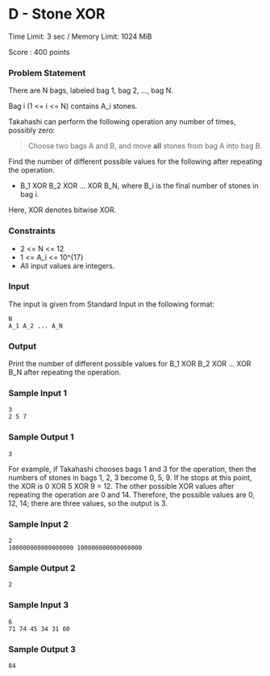 # D - Stone XOR

Time Limit: 3 sec / Memory Limit: 1024 MiB

Score : 400 points

### Problem Statement

There are N bags, labeled bag 1, bag 2, ..., bag N.

Bag i (1 <= i <= N) contains A_i stones.

Takahashi can perform the following operation any number of times, possibly zero:

> Choose two bags A and B, and move **all** stones from bag A into bag B.

Find the number of different possible values for the following after repeating the operation.

- B_1 XOR B_2 XOR ... XOR B_N, where B_i is the final number of stones in bag i.

Here, XOR denotes bitwise XOR.

### Constraints

- 2 <= N <= 12
- 1 <= A_i <= 10^{17}
- All input values are integers.

### Input

The input is given from Standard Input in the following format:

```
N
A_1 A_2 ... A_N
```

### Output

Print the number of different possible values for B_1 XOR B_2 XOR ... XOR B_N after repeating the operation.

### Sample Input 1

```
3
2 5 7
```

### Sample Output 1

```
3
```

For example, if Takahashi chooses bags 1 and 3 for the operation, then the numbers of stones in bags 1, 2, 3 become 0, 5, 9.
If he stops at this point, the XOR is 0 XOR 5 XOR 9 = 12.
The other possible XOR values after repeating the operation are 0 and 14.
Therefore, the possible values are 0, 12, 14; there are three values, so the output is 3.

### Sample Input 2

```
2
100000000000000000 100000000000000000
```

### Sample Output 2

```
2
```

### Sample Input 3

```
6
71 74 45 34 31 60
```

### Sample Output 3

```
84
```
